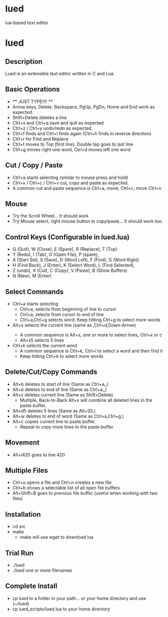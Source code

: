 # lued
lua-based text editor

lued
====

Description
-----------
Lued is an extensible text editor written in C and Lua.


Basic Operations
----------------
* ** JUST TYPE!!!! **
* Arrow keys, Delete, Backspace, PgUp, PgDn, Home and End work as expected.
* Shift+Delete deletes a line
* Ctrl+s and Ctrl+q save and quit as expected
* Ctrl+z / Ctrl+y undo/redo as expected.
* Ctrl+f finds and Ctrl+l finds again (Ctrl+h finds in reverse direction)
* Ctrl+r for Find and Replace
* Ctrl+t moves to Top (first line). Double tap goes to last line
* Ctrl+g moves right one word, Ctrl+d moves left one word

Cut / Copy / Paste
------------------
* Ctrl+a starts selecting (similar to mouse press and hold)
* Ctrl+x / Ctrl+c / Ctrl+v cut, copy and paste as expected.
* A common cut and paste sequence is Ctrl+a, move, Ctrl+c, move Ctrl+v

Mouse
-----
* Try the Scroll Wheel... It should work
* Try Mouse select, right mouse button to copy/paste... It should work too.

Control Keys (Configurable in lued.lua)
---------------------------------------
* Q (Quit),      W (Close),  E (Spare),       R (Replace),      T (Top)
* Y (Redo),      I (Tab),    O (Open File),   P (spare),
* A (Start Sel), S (Save),   D (Word Left),   F (Find),         G (Word Right)
* H (Find Back), J (Enter),  K (Select Word), L (Find Selected),
* Z (undo),      X (Cut),    C (Copy),        V (Paste),        B (Show Buffers)
* N (New),       M (Enter)

Select Commands
---------------
* Ctrl+a starts selecting
  *  Ctrl+a,<Home> selects from beginning of line to cursor
  *  Ctrl+a,<End> selects from cursor to end of line
  *  Ctrl+a,Ctrl+g selects word. Keep hitting Ctrl+g to select more words
* Alt+s<Enter> selects the current line (same as <Home>,Ctrl+d,Down-Arrow)
  *  A common sequence is Alt+s, one or more <Enter> to select lines, Ctrl+x or c
  *  Alt+s5 selects 5 lines
* Ctrl+k selects the current word
  *  A common sequence is Ctrl+k, Ctrl+l to select a word and then find it
  *  Keep hitting Ctrl+k to select more words

Delete/Cut/Copy Commands
------------------------
* Alt+b deletes to start of line  (Same as Ctrl+a,<Home>,<Delete>)
* Alt+e deletes to end of line    (Same as Ctrl+a,<End>,<Delete>)
* Alt+x deletes current line      (Same as Shift+Delete)
  * Multiple, Back-to-Back Alt+x will combine all deleted lines in the paste buffer.
* Alt+d5<enter> deletes 5 lines   (Same as Alt+S5,<Delete>)
* Alt+w deletes to end of word    (Same as Ctrl+a,Ctrl+g,<Delete>)
* Alt+c copies current line to paste buffer. 
  * Repeat to copy more lines to the paste buffer.

Movement
--------
* Alt+l420<enter> goes to line 420

Multiple Files
--------------
* Ctrl+o opens a file and Ctrl+n creates a new file
* Ctrl+b shows a selectable list of all open file buffers
* Alt+Shift+B goes to previous file buffer (useful when working with two files)

Installation
------------
* cd src
* make
  * make will use wget to download lua

Trial Run
---------
* ./lued
* ./lued one or more filenames

Complete Install
----------------
* cp lued to a folder in your path... or your home directory and use (~/lued)
* cp lued_scripts/lued.lua to your home directory

